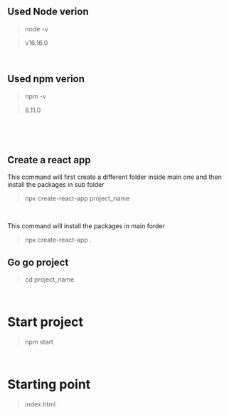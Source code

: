## Used Node verion

> node -v

> v16.16.0

&nbsp;

## Used npm verion

> npm -v

> 8.11.0

&nbsp;

&nbsp;

## Create a react app

This command will first create a different folder inside main one and then install the packages in sub folder
> npx create-react-app project_name

&nbsp;

This command will install the packages in main forder
> npx create-react-app .
&nbsp;

## Go go project

> cd project_name

&nbsp;

# Start project

> npm start

&nbsp;

# Starting point

> index.html

&nbsp;
&nbsp;
&nbsp;
&nbsp;
&nbsp;
&nbsp;
&nbsp;
